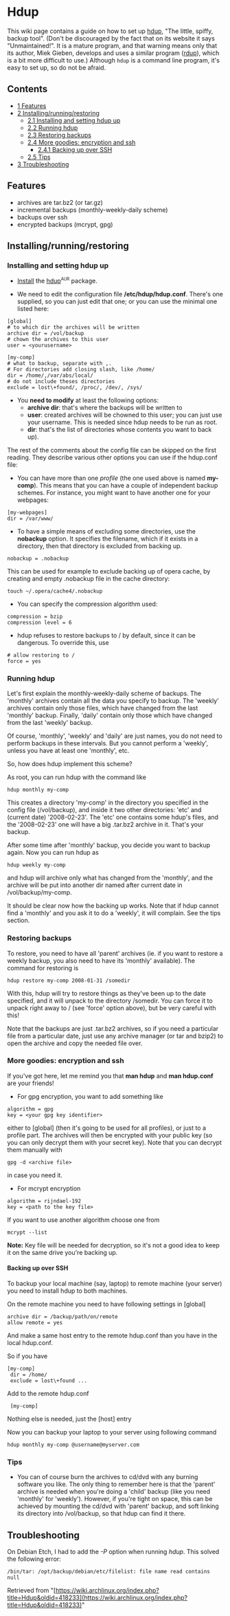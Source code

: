 # Hdup

This wiki page contains a guide on how to set up [hdup](http://www.miek.nl/projects/hdup2/hdup.html), "The little, spiffy, backup tool". (Don't be discouraged by the fact that on its website it says "Unmaintained!". It is a mature program, and that warning means only that its author, Miek Gieben, develops and uses a similar program ([rdup](http://www.miek.nl/projects/rdup/index.html)), which is a bit more difficult to use.) Although `hdup` is a command line program, it's easy to set up, so do not be afraid.

## Contents

*   [1 Features](#Features)
*   [2 Installing/running/restoring](#Installing.2Frunning.2Frestoring)
    *   [2.1 Installing and setting hdup up](#Installing_and_setting_hdup_up)
    *   [2.2 Running hdup](#Running_hdup)
    *   [2.3 Restoring backups](#Restoring_backups)
    *   [2.4 More goodies: encryption and ssh](#More_goodies:_encryption_and_ssh)
        *   [2.4.1 Backing up over SSH](#Backing_up_over_SSH)
    *   [2.5 Tips](#Tips)
*   [3 Troubleshooting](#Troubleshooting)

## Features

*   archives are tar.bz2 (or tar.gz)
*   incremental backups (monthly-weekly-daily scheme)
*   backups over ssh
*   encrypted backups (mcrypt, gpg)

## Installing/running/restoring

### Installing and setting hdup up

*   [Install](/index.php/Install "Install") the [hdup](https://aur.archlinux.org/packages/hdup/)<sup><small>AUR</small></sup> package.

*   We need to edit the configuration file **/etc/hdup/hdup.conf**. There's one supplied, so you can just edit that one; or you can use the minimal one listed here:

```
[global]
# to which dir the archives will be written
archive dir = /vol/backup
# chown the archives to this user
user = <yourusername>

[my-comp]
# what to backup, separate with ,.
# For directories add closing slash, like /home/
dir = /home/,/var/abs/local/
# do not include theses directories
exclude = lost\+found/, /proc/, /dev/, /sys/

```

*   You **need to modify** at least the following options:
    *   **archive dir**: that's where the backups will be written to
    *   **user**: created archives will be chowned to this user; you can just use your username. This is needed since hdup needs to be run as root.
    *   **dir**: that's the list of directories whose contents you want to back up).

The rest of the comments about the config file can be skipped on the first reading. They describe various other options you can use if the hdup.conf file:

*   You can have more than one _profile_ (the one used above is named **my-comp**). This means that you can have a couple of independent backup schemes. For instance, you might want to have another one for your webpages:

```
[my-webpages]
dir = /var/www/

```

*   To have a simple means of excluding some directories, use the **nobackup** option. It specifies the filename, which if it exists in a directory, then that directory is excluded from backing up.

```
nobackup = .nobackup

```

This can be used for example to exclude backing up of opera cache, by creating and empty .nobackup file in the cache directory:

```
touch ~/.opera/cache4/.nobackup

```

*   You can specify the compression algorithm used:

```
compression = bzip
compression level = 6

```

*   hdup refuses to restore backups to / by default, since it can be dangerous. To override this, use

```
# allow restoring to /
force = yes

```

### Running hdup

Let's first explain the monthly-weekly-daily scheme of backups. The 'monthly' archives contain all the data you specify to backup. The 'weekly' archives contain only those files, which have changed from the last 'monthly' backup. Finally, 'daily' contain only those which have changed from the last 'weekly' backup.

Of course, 'monthly', 'weekly' and 'daily' are just names, you do not need to perform backups in these intervals. But you cannot perform a 'weekly', unless you have at least one 'monthly', etc.

So, how does hdup implement this scheme?

As root, you can run hdup with the command like

```
hdup monthly my-comp

```

This creates a directory 'my-comp' in the directory you specified in the config file (/vol/backup), and inside it two other directories: 'etc' and (current date) '2008-02-23'. The 'etc' one contains some hdup's files, and the '2008-02-23' one will have a big .tar.bz2 archive in it. That's your backup.

After some time after 'monthly' backup, you decide you want to backup again. Now you can run hdup as

```
hdup weekly my-comp

```

and hdup will archive only what has changed from the 'monthly', and the archive will be put into another dir named after current date in /vol/backup/my-comp.

It should be clear now how the backing up works. Note that if hdup cannot find a 'monthly' and you ask it to do a 'weekly', it will complain. See the tips section.

### Restoring backups

To restore, you need to have all 'parent' archives (ie. if you want to restore a weekly backup, you also need to have its 'monthly' available). The command for restoring is

```
hdup restore my-comp 2008-01-31 /somedir

```

With this, hdup will try to restore things as they've been up to the date specified, and it will unpack to the directory /somedir. You can force it to unpack right away to / (see 'force' option above), but be very careful with this!

Note that the backups are just .tar.bz2 archives, so if you need a particular file from a particular date, just use any archive manager (or tar and bzip2) to open the archive and copy the needed file over.

### More goodies: encryption and ssh

If you've got here, let me remind you that **man hdup** and **man hdup.conf** are your friends!

*   For gpg encryption, you want to add something like

```
algorithm = gpg
key = <your gpg key identifier>

```

either to [global] (then it's going to be used for all profiles), or just to a profile part. The archives will then be encrypted with your public key (so you can only decrypt them with your secret key). Note that you can decrypt them manually with

```
gpg -d <archive file>

```

in case you need it.

*   For mcrypt encryption

```
algorithm = rijndael-192
key = <path to the key file>

```

If you want to use another algorithm choose one from

```
mcrypt --list

```

**Note:** Key file will be needed for decryption, so it's not a good idea to keep it on the same drive you're backing up.

#### Backing up over SSH

To backup your local machine (say, laptop) to remote machine (your server) you need to install hdup to both machines.

On the remote machine you need to have following settings in [global]

```
archive dir = /backup/path/on/remote
allow remote = yes

```

And make a same host entry to the remote hdup.conf than you have in the local hdup.conf.

So if you have

```
[my-comp]
 dir = /home/
 exclude = lost\+found ...

```

Add to the remote hdup.conf

```
 [my-comp]

```

Nothing else is needed, just the [host] entry

Now you can backup your laptop to your server using following command

```
hdup monthly my-comp @username@myserver.com

```

### Tips

*   You can of course burn the archives to cd/dvd with any burning software you like. The only thing to remember here is that the 'parent' archive is needed when you're doing a 'child' backup (like you need 'monthly' for 'weekly'). However, if you're tight on space, this can be achieved by mounting the cd/dvd with 'parent' backup, and soft linking its directory into /vol/backup, so that hdup can find it there.

## Troubleshooting

On Debian Etch, I had to add the _-P_ option when running _hdup_. This solved the following error:

```
/bin/tar: /opt/backup/debian/etc/filelist: file name read contains null

```

Retrieved from "[https://wiki.archlinux.org/index.php?title=Hdup&oldid=418233](https://wiki.archlinux.org/index.php?title=Hdup&oldid=418233)"
